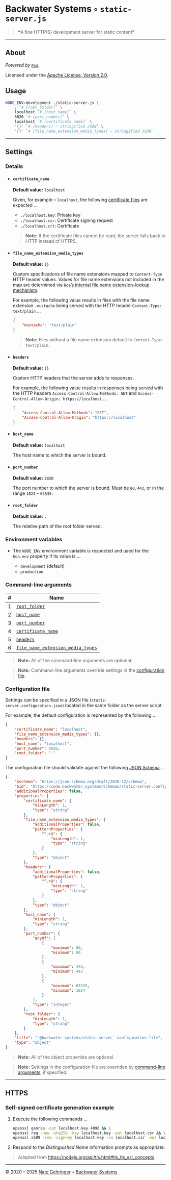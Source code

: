 # Backwater Systems ◦ `static-server.js`

> ❝A fine HTTP(S) development server for static content❞

---

## About

_Powered by [`Koa`](https://koajs.com/)._

Licensed under the [Apache License, Version 2.0](https://www.apache.org/licenses/LICENSE-2.0).

## Usage

```sh
NODE_ENV=development ./static-server.js \
	. `# [root_folder]` \
	localhost `# [host_name]` \
	8020 `# [port_number]` \
	localhost `# [certificate_name]` \
	'{}' `# [headers] — stringified JSON` \
	'{}' `# [file_name_extension_media_types] — stringified JSON`
```

---

## Settings

### Details

- #### `certificate_name`

	**Default value:** `localhost`

	Given, for example – `localhost`, the following [certificate files](#self-signed-certificate-generation-example) are expected …
	- `./localhost.key`: Private key
	- `./localhost.csr`: Certificate signing request
	- `./localhost.crt`: Certificate

	> **Note:** If the certificate files cannot be read, the server falls back to HTTP instead of HTTPS.

- #### `file_name_extension_media_types`

	**Default value:** `{}`

	Custom specifications of file name extensions mapped to `Content-Type` HTTP header values. Values for file name extensions not included in the map are determined via [`Koa`’s internal file name extension–lookup mechanism](https://github.com/koajs/koa/blob/master/docs/api/response.md#responsetype-1).

	For example, the following value results in files with the file name extension `.mustache` being served with the HTTP header `Content-Type: text/plain` …

	```json
	{
		"mustache": "text/plain"
	}
	```

	> **Note:** Files without a file name extension default to `Content-Type: text/plain`.

- #### `headers`

	**Default value:** `{}`

	Custom HTTP headers that the server adds to responses.

	For example, the following value results in responses being served with the HTTP headers `Access-Control-Allow-Methods: GET` and `Access-Control-Allow-Origin: https://localhost` …

	```json
	{
		"Access-Control-Allow-Methods": "GET",
		"Access-Control-Allow-Origin": "https://localhost"
	}
	```

- #### `host_name`

	**Default value:** `localhost`

	The host name to which the server is bound.

- #### `port_number`

	**Default value:** `8020`

	The port number to which the server is bound. Must be `80`, `443`, or in the range `1024` – `65535`.

- #### `root_folder`

	**Default value:** `.`

	The relative path of the root folder served.

### Environment variables

- The `NODE_ENV` environment variable is respected and used for the `Koa.env` property if its value is …

	- `development` (default)
	- `production`

### Command-line arguments

| #   | Name                                                                  |
| --: | --------------------------------------------------------------------- |
|   1 | [`root_folder`](#root_folder)                                         |
|   2 | [`host_name`](#host_name)                                             |
|   3 | [`port_number`](#port_number)                                         |
|   4 | [`certificate_name`](#certificate_name)                               |
|   5 | [`headers`](#headers)                                                 |
|   6 | [`file_name_extension_media_types`](#file_name_extension_media_types) |

> **Note:** All of the command-line arguments are optional.

> **Note:** Command-line arguments override settings in the [configuration file](#configuration-file).

### Configuration file

Settings can be specified in a JSON file (`static-server.configuration.json`) located in the same folder as the server script.

For example, the default configuration is represented by the following …

```json
{
	"certificate_name": "localhost",
	"file_name_extension_media_types": {},
	"headers": {},
	"host_name": "localhost",
	"port_number": 8020,
	"root_folder": "."
}
```

The configuration file should validate against the following [JSON Schema](https://json-schema.org/) …

```json
{
	"$schema": "https://json-schema.org/draft/2020-12/schema",
	"$id": "https://code.backwater.systems/schemas/static-server.configuration.schema.json",
	"additionalProperties": false,
	"properties": {
		"certificate_name": {
			"minLength": 1,
			"type": "string"
		},
		"file_name_extension_media_types": {
			"additionalProperties": false,
			"patternProperties": {
				"^.+$": {
					"minLength": 1,
					"type": "string"
				}
			},
			"type": "object"
		},
		"headers": {
			"additionalProperties": false,
			"patternProperties": {
				"^.+$": {
					"minLength": 1,
					"type": "string"
				}
			},
			"type": "object"
		},
		"host_name": {
			"minLength": 1,
			"type": "string"
		},
		"port_number": {
			"anyOf": [
				{
					"maximum": 80,
					"minimum": 80
				},
				{
					"maximum": 443,
					"minimum": 443
				},
				{
					"maximum": 65535,
					"minimum": 1024
				}
			],
			"type": "integer"
		},
		"root_folder": {
			"minLength": 1,
			"type": "string"
		}
	},
	"title": "`@backwater-systems/static-server` configuration file",
	"type": "object"
}
```

> **Note:** All of the object properties are optional.

> **Note:** Settings in the configuration file are overriden by [command-line arguments](#command-line-arguments), if specified.

---

## HTTPS

### Self-signed certificate generation example

1. Execute the following commands …
	```sh
	openssl genrsa -out localhost.key 4096 && \
	openssl req -new -sha256 -key localhost.key -out localhost.csr && \
	openssl x509 -req -signkey localhost.key -in localhost.csr -out localhost.crt -days 365
	```
2. Respond to the _Distinguished Name_ information prompts as appropriate.

> Adapted from <https://nodejs.org/api/tls.html#tls_tls_ssl_concepts>.

---

© 2020 – 2025 [Nate Gehringer](mailto:nate@backwater.systems) ◦ [Backwater Systems](https://backwater.systems/)